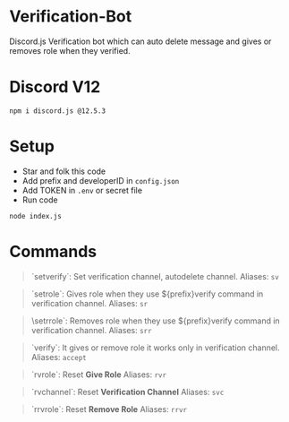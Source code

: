 # Verification-Bot
Discord.js Verification bot which can auto delete message and gives or removes role when they verified.

# Discord V12
```
npm i discord.js @12.5.3
```

# Setup
- Star and folk this code
- Add prefix and developerID in `config.json`
- Add TOKEN in `.env` or secret file
- Run code 
```
node index.js
```

# Commands
> \`setverify\`: Set verification channel, autodelete channel. Aliases: `sv`
 
> \`setrole\`: Gives role when they use ${prefix}verify command in verification channel. Aliases: `sr`
 
> \setrrole\`: Removes role when they use ${prefix}verify command in verification channel. Aliases: `srr`
 
> \`verify\`: It gives or remove role it works only in verification channel. Aliases: `accept`
 
> \`rvrole\`: Reset **Give Role**  Aliases: `rvr`
 
> \`rvchannel\`: Reset **Verification Channel** Aliases: `svc`
 
> \`rrvrole\`: Reset **Remove Role** Aliases: `rrvr`
